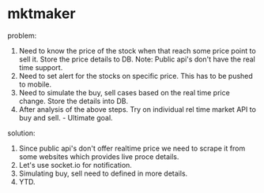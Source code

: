 # mktmaker

problem:
1. Need to know the price of the stock when that reach some price point to sell it. Store the price details to DB. Note: Public api's don't have the real time support.
2. Need to set alert for the stocks on specific price. This has to be pushed to mobile.
3. Need to simulate the buy, sell cases based on the real time price change. Store the details into DB.
4. After analysis of the above steps. Try on individual rel time market API to buy and sell. - Ultimate goal.

solution:
1. Since public api's don't offer realtime price we need to scrape it from some websites which provides live proce details.
2. Let's use socket.io for notification.
3. Simulating buy, sell need to defined in more details.
4. YTD.
